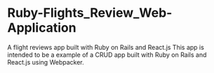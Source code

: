 # Ruby-Flights_Review_Web-Application
A flight reviews app built with Ruby on Rails and React.js This app is intended to be a example of a CRUD app built with Ruby on Rails and React.js using Webpacker.
